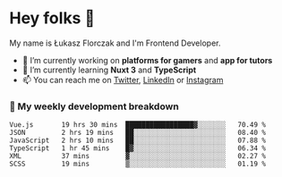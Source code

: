 # Hey folks 👋

My name is Łukasz Florczak and I'm Frontend Developer. 

- 🔭 I’m currently working on **platforms for gamers** and **app for tutors**
- 🌱 I’m currently learning **Nuxt 3** and **TypeScript**
- 📫 You can reach me on [Twitter](https://twitter.com/lukaszflorczak), [LinkedIn](https://pl.linkedin.com/in/lukasz-florczak) or [Instagram](https://instagram.com/lukaszflorczak)


### 🧮 My weekly development breakdown

<!--START_SECTION:waka-->

```text
Vue.js       19 hrs 30 mins  █████████████████▓░░░░░░░   70.49 %
JSON         2 hrs 19 mins   ██░░░░░░░░░░░░░░░░░░░░░░░   08.40 %
JavaScript   2 hrs 10 mins   ██░░░░░░░░░░░░░░░░░░░░░░░   07.88 %
TypeScript   1 hr 45 mins    █▓░░░░░░░░░░░░░░░░░░░░░░░   06.34 %
XML          37 mins         ▓░░░░░░░░░░░░░░░░░░░░░░░░   02.27 %
SCSS         19 mins         ▒░░░░░░░░░░░░░░░░░░░░░░░░   01.19 %
```

<!--END_SECTION:waka-->

<!--
**lukaszflorczak/lukaszflorczak** is a ✨ _special_ ✨ repository because its `README.md` (this file) appears on your GitHub profile.

Here are some ideas to get you started:

- 🔭 I’m currently working on ...
- 🌱 I’m currently learning ...
- 👯 I’m looking to collaborate on ...
- 🤔 I’m looking for help with ...
- 💬 Ask me about ...
- 📫 How to reach me: ...
- 😄 Pronouns: ...
- ⚡ Fun fact: ...
-->

